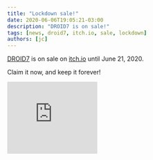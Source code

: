 ```yaml
---
title: "Lockdown sale!"
date: 2020-06-06T19:05:21-03:00
description: "DROID7 is on sale!"
tags: [news, droid7, itch.io, sale, lockdown]
authors: [jc]
---
```


[DROID7](/droid7) is on sale on [itch.io](https://poopbits.itch.io) until June 21, 2020.

Claim it now, and keep it forever!

<iframe src="https://itch.io/embed/570980?linkback=true&amp;bg_color=16171a&amp;fg_color=fafdff&amp;link_color=ff8426&amp;border_color=16171a" width="208" height="167" frameborder="0"><a href="https://poopbits.itch.io/droid7">DROID7 by JC</a></iframe>
